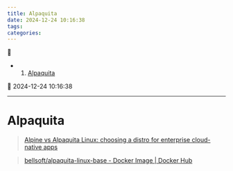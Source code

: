 ```yaml
---
title: Alpaquita
date: 2024-12-24 10:16:38
tags: 
categories: 
---
```



💠

- 1. [Alpaquita](#alpaquita)

💠 2024-12-24 10:16:38
****************************************
# Alpaquita

> [Alpine vs Alpaquita Linux: choosing a distro for enterprise cloud-native apps](https://bell-sw.com/blog/alpaquita-vs-alpine-a-head-to-head-comparison/)  

> [bellsoft/alpaquita-linux-base - Docker Image | Docker Hub](https://hub.docker.com/r/bellsoft/alpaquita-linux-base)  

